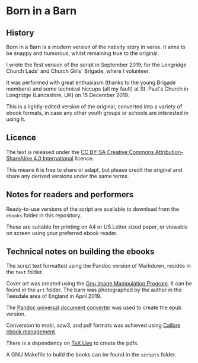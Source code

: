 # Born in a Barn #

## History ##

Born in a Barn is a modern version of the nativity story in verse. It
aims to be snappy and humorous, whilst remaining true to the original.

I wrote the first version of the script in September 2019, for the
Longridge Church Lads' and Church Girls' Brigade, where I volunteer.

It was performed with great enthusiasm (thanks to the young Brigade
members) and some technical hiccups (all my fault) at St. Paul's
Church in Longridge (Lancashire, UK) on 15 December 2019.

This is a lightly-edited version of the original, converted into a
variety of ebook formats, in case any other youth groups or schools
are interested in using it.

## Licence ##

The text is released under the [CC BY-SA Creative Commons
Attribution-ShareAlike 4.0 International][CC BY-SA] licence.

This means it is free to share or adapt, but please credit the
original and share any derived versions under the same terms.

## Notes for readers and performers ##

Ready-to-use versions of the script are available to download from the
`ebooks` folder in this repository.

These are suitable for printing on A4 or US Letter sized paper, or
viewable on screen using your preferred ebook reader.

[CC BY-SA]: https://creativecommons.org/licenses/by-sa/4.0/

## Technical notes on building the ebooks ##

The script text formatted using the Pandoc version of Markdown,
resides in the `text` folder.

Cover art was created using the [Gnu Image Manipulation
Program][Gimp]. It can be found in the `art` folder. The barn was
photographed by the author in the Teesdale area of England in April
2019.

The [Pandoc universal document converter][Pandoc] was used to create
the epub version.

Conversion to mobi, azw3, and pdf formats was achieved using [Calibre
ebook management][Calibre].

There is a dependency on [TeX Live] to create the pdfs.

A GNU Makefile to build the books can be found in the `scripts`
folder.

[Gimp]: https://www.gimp.org/

[Pandoc]: https://pandoc.org/

[Calibre]: https://calibre-ebook.com/

[TeX Live]: https://www.tug.org/texlive/
